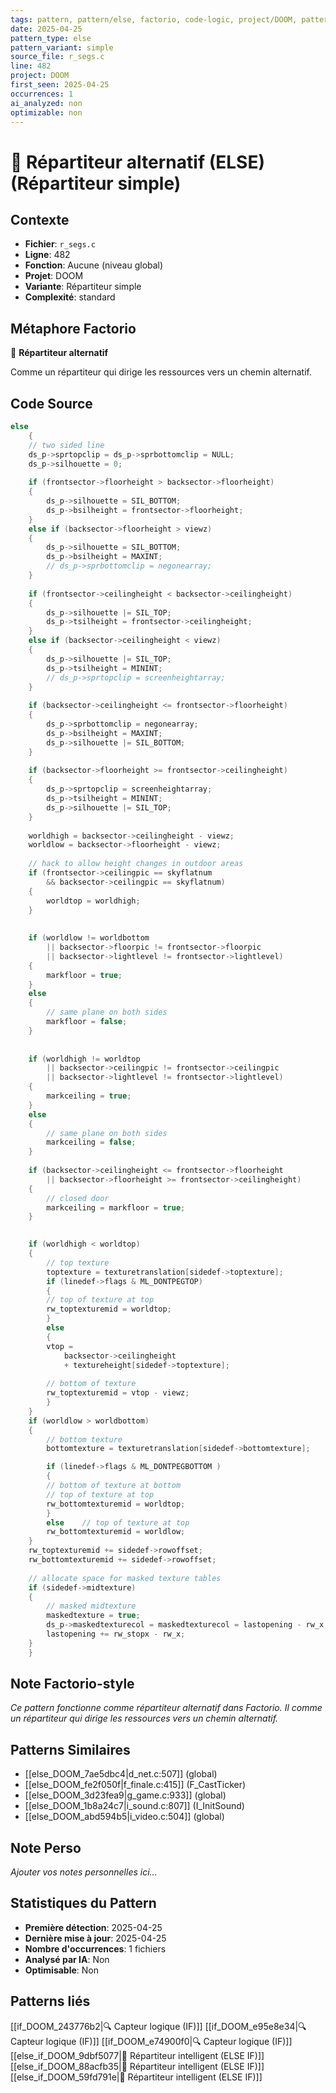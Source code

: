 ```yaml
---
tags: pattern, pattern/else, factorio, code-logic, project/DOOM, pattern/variant/simple
date: 2025-04-25
pattern_type: else
pattern_variant: simple
source_file: r_segs.c
line: 482
project: DOOM
first_seen: 2025-04-25
occurrences: 1
ai_analyzed: non
optimizable: non
---
```


# 🔀 Répartiteur alternatif (ELSE) (Répartiteur simple)

## Contexte
- **Fichier**: `r_segs.c`
- **Ligne**: 482
- **Fonction**: Aucune (niveau global)
- **Projet**: DOOM
- **Variante**: Répartiteur simple
- **Complexité**: standard

## Métaphore Factorio
🔀 **Répartiteur alternatif**

Comme un répartiteur qui dirige les ressources vers un chemin alternatif.

## Code Source
```c
else
    {
	// two sided line
	ds_p->sprtopclip = ds_p->sprbottomclip = NULL;
	ds_p->silhouette = 0;
	
	if (frontsector->floorheight > backsector->floorheight)
	{
	    ds_p->silhouette = SIL_BOTTOM;
	    ds_p->bsilheight = frontsector->floorheight;
	}
	else if (backsector->floorheight > viewz)
	{
	    ds_p->silhouette = SIL_BOTTOM;
	    ds_p->bsilheight = MAXINT;
	    // ds_p->sprbottomclip = negonearray;
	}
	
	if (frontsector->ceilingheight < backsector->ceilingheight)
	{
	    ds_p->silhouette |= SIL_TOP;
	    ds_p->tsilheight = frontsector->ceilingheight;
	}
	else if (backsector->ceilingheight < viewz)
	{
	    ds_p->silhouette |= SIL_TOP;
	    ds_p->tsilheight = MININT;
	    // ds_p->sprtopclip = screenheightarray;
	}
		
	if (backsector->ceilingheight <= frontsector->floorheight)
	{
	    ds_p->sprbottomclip = negonearray;
	    ds_p->bsilheight = MAXINT;
	    ds_p->silhouette |= SIL_BOTTOM;
	}
	
	if (backsector->floorheight >= frontsector->ceilingheight)
	{
	    ds_p->sprtopclip = screenheightarray;
	    ds_p->tsilheight = MININT;
	    ds_p->silhouette |= SIL_TOP;
	}
	
	worldhigh = backsector->ceilingheight - viewz;
	worldlow = backsector->floorheight - viewz;
		
	// hack to allow height changes in outdoor areas
	if (frontsector->ceilingpic == skyflatnum 
	    && backsector->ceilingpic == skyflatnum)
	{
	    worldtop = worldhigh;
	}
	
			
	if (worldlow != worldbottom 
	    || backsector->floorpic != frontsector->floorpic
	    || backsector->lightlevel != frontsector->lightlevel)
	{
	    markfloor = true;
	}
	else
	{
	    // same plane on both sides
	    markfloor = false;
	}
	
			
	if (worldhigh != worldtop 
	    || backsector->ceilingpic != frontsector->ceilingpic
	    || backsector->lightlevel != frontsector->lightlevel)
	{
	    markceiling = true;
	}
	else
	{
	    // same plane on both sides
	    markceiling = false;
	}
	
	if (backsector->ceilingheight <= frontsector->floorheight
	    || backsector->floorheight >= frontsector->ceilingheight)
	{
	    // closed door
	    markceiling = markfloor = true;
	}
	

	if (worldhigh < worldtop)
	{
	    // top texture
	    toptexture = texturetranslation[sidedef->toptexture];
	    if (linedef->flags & ML_DONTPEGTOP)
	    {
		// top of texture at top
		rw_toptexturemid = worldtop;
	    }
	    else
	    {
		vtop =
		    backsector->ceilingheight
		    + textureheight[sidedef->toptexture];
		
		// bottom of texture
		rw_toptexturemid = vtop - viewz;	
	    }
	}
	if (worldlow > worldbottom)
	{
	    // bottom texture
	    bottomtexture = texturetranslation[sidedef->bottomtexture];

	    if (linedef->flags & ML_DONTPEGBOTTOM )
	    {
		// bottom of texture at bottom
		// top of texture at top
		rw_bottomtexturemid = worldtop;
	    }
	    else	// top of texture at top
		rw_bottomtexturemid = worldlow;
	}
	rw_toptexturemid += sidedef->rowoffset;
	rw_bottomtexturemid += sidedef->rowoffset;
	
	// allocate space for masked texture tables
	if (sidedef->midtexture)
	{
	    // masked midtexture
	    maskedtexture = true;
	    ds_p->maskedtexturecol = maskedtexturecol = lastopening - rw_x;
	    lastopening += rw_stopx - rw_x;
	}
    }
```

## Note Factorio-style
*Ce pattern fonctionne comme répartiteur alternatif dans Factorio. Il comme un répartiteur qui dirige les ressources vers un chemin alternatif.*

## Patterns Similaires
- [[else_DOOM_7ae5dbc4|d_net.c:507]] (global)
- [[else_DOOM_fe2f050f|f_finale.c:415]] (F_CastTicker)
- [[else_DOOM_3d23fea9|g_game.c:933]] (global)
- [[else_DOOM_1b8a24c7|i_sound.c:807]] (I_InitSound)
- [[else_DOOM_abd594b5|i_video.c:504]] (global)

## Note Perso
*Ajouter vos notes personnelles ici...*

## Statistiques du Pattern
- **Première détection**: 2025-04-25
- **Dernière mise à jour**: 2025-04-25
- **Nombre d'occurrences**: 1 fichiers
- **Analysé par IA**: Non
- **Optimisable**: Non

## Patterns liés
[[if_DOOM_243776b2|🔍 Capteur logique (IF)]]
[[if_DOOM_e95e8e34|🔍 Capteur logique (IF)]]
[[if_DOOM_e74900f0|🔍 Capteur logique (IF)]]
[[else_if_DOOM_9dbf5077|🔄 Répartiteur intelligent (ELSE IF)]]
[[else_if_DOOM_88acfb35|🔄 Répartiteur intelligent (ELSE IF)]]
[[else_if_DOOM_59fd791e|🔄 Répartiteur intelligent (ELSE IF)]]
